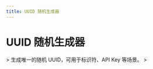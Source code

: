 ```yaml
---
title: UUID 随机生成器
---
```


# UUID 随机生成器
<ArticleMetadata />
> 生成唯一的随机 UUID，可用于标识符、API Key 等场景。
> <UUIDGenerator />